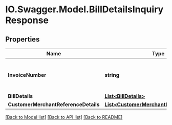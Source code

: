 # IO.Swagger.Model.BillDetailsInquiryResponse
## Properties

Name | Type | Description | Notes
------------ | ------------- | ------------- | -------------
**InvoiceNumber** | **string** | This field is used to indicate the invoice number | [optional] 
**BillDetails** | [**List&lt;BillDetails&gt;**](BillDetails.md) |  | 
**CustomerMerchantReferenceDetails** | [**List&lt;CustomerMerchantReferenceDetails&gt;**](CustomerMerchantReferenceDetails.md) |  | 

[[Back to Model list]](../README.md#documentation-for-models) [[Back to API list]](../README.md#documentation-for-api-endpoints) [[Back to README]](../README.md)

